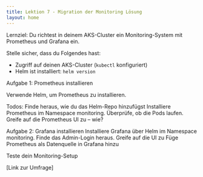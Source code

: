 ```yaml
---
title: Lektion 7 - Migration der Monitoring Lösung
layout: home
---
```


Lernziel: Du richtest in deinem AKS-Cluster ein Monitoring-System mit Prometheus und Grafana ein.

Stelle sicher, dass du Folgendes hast:

- Zugriff auf deinen AKS-Cluster (`kubectl` konfiguriert)
- Helm ist installiert: `helm version`

Aufgabe 1: Prometheus installieren

Verwende Helm, um Prometheus zu installieren.

Todos: Finde heraus, wie du das Helm-Repo hinzufügst
Installiere Prometheus im Namespace monitoring.
Überprüfe, ob die Pods laufen.
Greife auf die Prometheus UI zu – wie?

Aufgabe 2: Grafana installieren
Installiere Grafana über Helm im Namespace monitoring.
Finde das Admin-Login heraus.
Greife auf die UI zu
Füge Prometheus als Datenquelle in Grafana hinzu

Teste dein Monitoring-Setup

[Link zur Umfrage]

